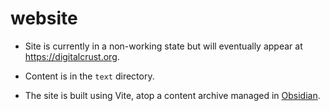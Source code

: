 # website

- Site is currently in a non-working state but will eventually appear at
  https://digitalcrust.org.

- Content is in the `text` directory.
- The site is built using Vite, atop a content archive managed in
  [Obsidian](https://obsidian.md/).
